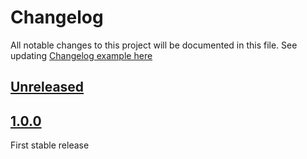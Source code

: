 # Changelog

All notable changes to this project will be documented in this file.
See updating [Changelog example here](https://keepachangelog.com/en/1.0.0/)

## [Unreleased]

## [1.0.0]

First stable release

[Unreleased]: https://github.com/UpCloudLtd/upcloud-csi/compare/v1.0.0...HEAD
[1.0.0]: https://github.com/UpCloudLtd/upcloud-csi/releases/tag/1.0.0
